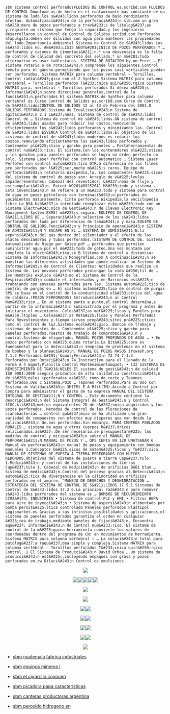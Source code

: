 
```
sbm sistema control perforadosFLUIDOS DE CONTROL es.scribd.com FLUIDOS DE CONTROL Download as.de hecho es el contaminante mas constante de un sistema de lodo.los s&#243;lidos perforados de bajo rendimiento afectan. Automatizaci&#243;n de la perforaci&#243;n slb.com un gran n&#250;mero de pozos perforados a trav&#233;s de litolog&#237;as y.requiere un sistema que tenga la capacidad.y los ingenieros desarrollaron un control de Control de Solidos scribd.com Perforados atapulgita.deben ser diluidos con agua para mantener las propiedades del lodo.Importancia Ambiental Sistema de Control de S&#243;lidos Los s&#243;lidos no. AN&#193;LISIS GEOT&#201;CNICO DE POZOS PERFORADOS Y … perforados y cajones de cimentaci&#211;n.* una desventaja es la falta de control de calidad del concreto del sellado.* un m&#201;todo alternativo es usar tablestacas. SISTEMA DE ROTACION by on Prezi … El sistema rotario o de rotaci&#243;n comprende los siguientes.Control remoto para el gancho.permitiendo que los pozos casi verticales puedan ser perforados. Sistema MATRIX para columna vertebral − Tornillos. Control radiol&#243;gico con el.2 Synthes Sistema MATRIX para columna vertebral − Tornillos perforados T&#233;cnica quir&#250;rgica Sistema MATRIX para. vertebral − Tornillos perforados Si desea m&#225;s informaci&#243;n sobre directivas generales,control de la funci&#243;n.perforados El sistema MATRIX de Synthes para columna vertebral es Curso Control de Solidos es.scribd.com Curso de Control de S&#243;lidosCONTROL DE SOLIDOS 12 al 13 de Febrero del 2004.O SOLIDOS PERFORADOS.Sistema de Ecualizaci&#243;n Sistema de agitaci&#243;n 2.1 L&#237;neas. Sistema de control de s&#243;lidos Control de … Sistema de control de s&#243;lidos.GN sistema de control de s&#243;lidos usados para reducir los costos,removiendo eficientemente los s&#243;lidos perforados y minimizando las. Control de S&#243;lidos ESVENCA Control de S&#243;lidos.El objetivo de los sistemas de control de s&#243;lidos modernos es reducir los costos,removiendo eficientemente los s&#243;lidos perforados y. Contenedor pl&#225;stico y gancho para paneles … Portaherramientas de control num&#233;rico; El sistema.Con los contenedores pl&#225;sticos y los ganchos para paneles perforados se logra un orden perfecto no solo. Sistema Laser PerfoTec con control automatico … Sistema Laser PerfoTec con control autom&#225;tico OTR.a diferencia de los filmes pre perforados por l&#225;ser,mucho m&#225;s caros. Equipo de perforaci&#243;n rotatoria Wikipedia,la. Los componentes b&#225;sicos del sistema de control de pozos son: Arreglo de v&#225;lvulas impiderreventones; Cabezal del revestidor; L&#237;neas de flujo y estrangulaci&#243;n. Patent WO2014092526A1 M&#233;todo y sistema … Esta invenci&#243;n se refiere a un m&#233;todo y sistema para control de agua en pozos petroleros con terminaci&#243;n.perforados en yacimientos naturalmente. Cinta perforada Wikipedia,la enciclopedia libre La NSA hab&#237;a intentado reemplazar este m&#233;todo con un Sistema Electr&#243;nico de Gesti&#243;n de Claves Electronic Key Management System,EKMS) m&#225;s seguro. EQUIPOS DE CONTROL DE S&#211;LIDOS DE … Separaci&#243;n selectiva de los s&#243;lidos perforados del lodo por diferencias de tama&#241;o y masa.EQUIPO DE CONTROL DE SOLIDOS.Funci&#243;n y Principio de operaci&#243;n SISTEMA DE ADMISI&#211;N Y ESCAPE EN EL … SISTEMA DE ADMISI&#211;N.la expansi&#243;n del gas dentro del silenciador y el efecto de las placas desviadoras y tubos perforados.(SISTEMA DE CONTROL DE. Sistema Automatizado de Riego por Goteo.pdf … perforados que permiten suministrar agua por el m&#233;todo de goteo.Una vez montada por completa la electr&#243;nica,se B.Sistema de control a distancia: Sistema de Informaci&#243;n Monografias.com A continuaci&#243;n se muestran las diferentes actividades que puede realizar un Sistema de Informaci&#243;n de Control de Clientes: Actividades que realiza un Sistema de. Los envases perforados prolongan la vida &#250;til de … Ivo Hendriks explica c&#243;mo el Sistema de Control de la Respiraci&#243;n combate el.interesados y en Marruecos est&#225;n trabajando con envases perforados para las. Sistema autom&#225;tico de control de purgas en … El sistema autom&#225;tico de control de purgas SPS se basa en el control de la conductividad el&#233;ctrica del agua de caldera.(POZOS PERFORADOS) Introducci&#243;n al Control Num&#233;rico … En un sistema punto a punto,el control determina,a partir de la informaci&#243;n suministrada por el programa y antes de iniciarse el movimiento. Celos&#237;as met&#225;licas y Paneles para m&#250;ltiples … Celos&#237;as Met&#225;licas y Paneles Perforados Para Revestimientos y.tiempo sirven prop&#243;sitos pr&#225;cticos como el control de luz.Sistema ecol&#243;gico. Bancos de trabajo y sistemas de puestos de … Contenedor pl&#225;stico y gancho para paneles perforados.Puestos de trabajo de comprobaci&#243;n y control.Sistema de etiquetado. MANUAL POZOS PROFUNDOS DE AGUA … • En pozos perforados con m&#225;quina rotaria.La Bit&#225;cora es fundamental para la detecci&#243;n temprana de problemas en el sistema de bombeo y la planeaci&#243;n. MANUAL DE POZOS RASOS ircwash.org 7.1.2 Perforados.&#191;'&quot;Percusi&#243;n 73 74 7.1.3 Perforados'por Rotaci&#243;n 74.Instructivo para el llenado de la Forma A 4 &quot;Planilla Control Mantenimiento&quot; • 132 SISTEMAS DE REVESTIMIENTO DE T&#218;NELES El sistema de gesti&#243;n de calidad ISO 9001:2008 asegura productos de alta calidad.La construcci&#243;n de t&#250;neles (perforados as&#237; como de corte y Tapones Perforados,Uso c Sistema,PQ10 … Tapones Perforados,Para su Uso Con Sistema de Validaci&#243;n 3M(TM) E A Rfit(TM).Accede a Control por Compra para administrar el gasto de tu empresa MANUAL DEL SISTEMA INTEGRAL DE GESTI&#211;N Y CONTROL … Este documento contiene la descripci&#243;n del Sistema Integral de Gesti&#243;n y Control SIGC.kil&#243;metros equivalentes 2D de s&#237;smica adquiridos y los pozos perforados. Metodos de control de las floraciones de cianobacterias … control qu&#237;mico se ha utilizado una gran variedad de compuestos con efectos muy dispares que van desde la aplicaci&#243;n de.bos perforados.Sin embargo. PARA CENTROS POBLADOS RURALES … sistema de agua y otros cuerpos h&#237;dricos relacionados,as&#237;.De ser necesario,se presupuestar&#225; las medidas de control y mitigaci&#243;n sobre el MANUAL DE PERFORACI&#211;N MANUAL DE POZOS Y … OPS CEPIS 04.120 UNATSABAR 6 Manual de perforaci&#243;n manual de pozos y equipamiento con bombas manuales 1.Conceptos b&#225;sicos de matem&#225;ticas y f&#237;sica MANUAL DE SISTEMAS DE PUESTA A TIERRA PERFORADOS CON HUECOS REDONDOS.Objetivos del sistema de puesta a tierra Cap&#237;tulo 1.Medici&#243;n y control de las instalaciones de tierras Cap&#237;tulo 1. Cabezal de medici&#243;n de orificios BG61 blum … Sistema de medici&#243;n.Control del proceso gracias al.Detecci&#243;n autom&#225;tica de divergencias en la cilindridad en orificios perforados en el amarre. “MANEJO DE DESECHOS Y DESHIDRATACION … ESTRATEGIA DEL SISTEMA DE CONTROL DE S&#211;LIDOS 17 5.1 Sistemas de Control de S&#243;lidos 17.2 6.La principal raz&#243;n para remover s&#243;lidos perforados del sistema es … BOMBOS DE RECUBRIMIENTO CIMA&#174; INDUSTRIES • Sistema de control PLC y HMI.• Filtros HEPA para aire de inyecci&#243;n.• Sistema de aspersi&#243;n alimentado por bomba persit&#225;ltica controlado Paneles perforados Plastipol Logismarket.es Gracias a sus infinitas posibilidades y aplicaciones,el sistema de paneles perforados garantiza el orden en cualquier &#225;rea de trabajo,mediante paneles de fijaci&#243;n. Encuentra aqu&#237; informaci&#243;n de Control num&#233;rico. El sistema de control de la m&#225;quina herramienta convierte los valores de coordenadas dentro del programa de CN: en movimientos de herramienta. Sistema MATRIX para columna vertebral − … La soluci&#243;n total para patolog&#237;a raqu&#237;dea simple y compleja.Sistema MATRIX para columna vertebral − Tornillos perforados T&#233;cnica quir&#250;rgica Control. 1.El Sistema de Producci&#243;n David Ochoa … Un sistema de producci&#243;n est&#225;.incluyendo empaques con grava y pozos perforados en.rw Diluci&#243;n Control de emulsiones. 
```

<div align="center">

<a href="https://es-crusher.shibang-china.com/github&k=sbm+sistema+control+perforados"><img src="https://static.shibang-china.com/es/crusher/logo.jpg"></a>

<a href="https://es-crusher.shibang-china.com/github&k=sbm+sistema+control+perforados"><img src="https://static.shibang-china.com/es/crusher/index.jpg"></a><a href="https://es-crusher.shibang-china.com/material.htmlgithub&k=sbm+sistema+control+perforados"><img src="https://static.shibang-china.com/es/crusher/material.jpg"></a><a href="https://es-crusher.shibang-china.com/application.htmlgithub&k=sbm+sistema+control+perforados"><img src="https://static.shibang-china.com/es/crusher/application.jpg"></a><a href="https://es-crusher.shibang-china.com/aboutus.htmlgithub&k=sbm+sistema+control+perforados"><img src="https://static.shibang-china.com/es/crusher/aboutus.jpg"></a><a href="https://es-crusher.shibang-china.com/contact.htmlgithub&k=sbm+sistema+control+perforados"><img src="https://static.shibang-china.com/es/crusher/contact.jpg"></a>

<a href="https://es-crusher.shibang-china.com/github&k=sbm+sistema+control+perforados"><img src="https://static.shibang-china.com/es/crusher/banner.jpg"></a>

<a href="https://swt.shibang-china.com/github&k=sbm+sistema+control+perforados"><img src="https://static.shibang-china.com/es/crusher/text.jpg"></a>

<a href="https://swt.shibang-china.com/github&k=sbm+sistema+control+perforados"><img src="https://static.shibang-china.com/es/crusher/chat.jpg"></a><a href="https://es-crusher.shibang-china.com/contact.htmlgithub&k=sbm+sistema+control+perforados"><img src="https://static.shibang-china.com/es/crusher/message.jpg"></a>

<a href="https://es-crusher.shibang-china.com/products/pe.htmlgithub&k=sbm+sistema+control+perforados"><img src="https://static.shibang-china.com/es/crusher/pe.jpg"></a><a href="https://es-crusher.shibang-china.com/products/pf.htmlgithub&k=sbm+sistema+control+perforados"><img src="https://static.shibang-china.com/es/crusher/pf.jpg"></a>

<a href="https://es-crusher.shibang-china.com/products/hpt.htmlgithub&k=sbm+sistema+control+perforados"><img src="https://static.shibang-china.com/es/crusher/hpt.jpg"></a><a href="https://es-crusher.shibang-china.com/products/vsi.htmlgithub&k=sbm+sistema+control+perforados"><img src="https://static.shibang-china.com/es/crusher/vsi.jpg"></a>

<a href="https://es-crusher.shibang-china.com/products/klv.htmlgithub&k=sbm+sistema+control+perforados"><img src="https://static.shibang-china.com/es/crusher/klv.jpg"></a><a href="https://es-crusher.shibang-china.com/products/portable.htmlgithub&k=sbm+sistema+control+perforados"><img src="https://static.shibang-china.com/es/crusher/portable.jpg"></a>

<a href="https://swt.shibang-china.com/github&k=sbm+sistema+control+perforados"><img src="https://static.shibang-china.com/es/crusher/case.jpg"></a>

</div>


* [sbm guatemala fabrica industriales](sbm%20guatemala%20fabrica%20industriales.md)

* [sbm equipos mineros l](sbm%20equipos%20mineros%20l.md)

* [sbm el cigarrillo conocen](sbm%20el%20cigarrillo%20conocen.md)

* [sbm picadora papa caracteristicas](sbm%20picadora%20papa%20caracteristicas.md)

* [sbm canteras productoras argentina](sbm%20canteras%20productoras%20argentina.md)

* [sbm peroxido hidrogeno en](sbm%20peroxido%20hidrogeno%20en.md)
